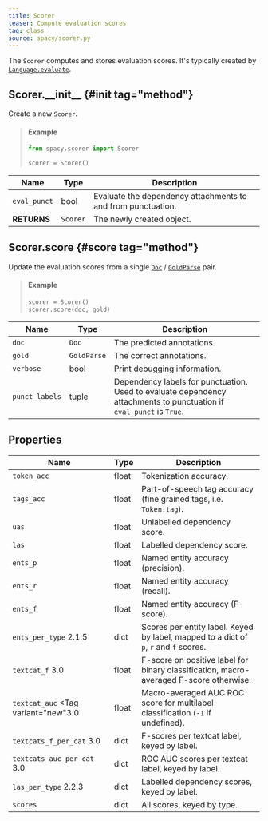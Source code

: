 ```yaml
---
title: Scorer
teaser: Compute evaluation scores
tag: class
source: spacy/scorer.py
---
```


The `Scorer` computes and stores evaluation scores. It's typically created by
[`Language.evaluate`](/api/language#evaluate).

## Scorer.\_\_init\_\_ {#init tag="method"}

Create a new `Scorer`.

> #### Example
>
> ```python
> from spacy.scorer import Scorer
>
> scorer = Scorer()
> ```

| Name         | Type     | Description                                                  |
| ------------ | -------- | ------------------------------------------------------------ |
| `eval_punct` | bool     | Evaluate the dependency attachments to and from punctuation. |
| **RETURNS**  | `Scorer` | The newly created object.                                    |

## Scorer.score {#score tag="method"}

Update the evaluation scores from a single [`Doc`](/api/doc) /
[`GoldParse`](/api/goldparse) pair.

> #### Example
>
> ```python
> scorer = Scorer()
> scorer.score(doc, gold)
> ```

| Name           | Type        | Description                                                                                                          |
| -------------- | ----------- | -------------------------------------------------------------------------------------------------------------------- |
| `doc`          | `Doc`       | The predicted annotations.                                                                                           |
| `gold`         | `GoldParse` | The correct annotations.                                                                                             |
| `verbose`      | bool        | Print debugging information.                                                                                         |
| `punct_labels` | tuple       | Dependency labels for punctuation. Used to evaluate dependency attachments to punctuation if `eval_punct` is `True`. |

## Properties

| Name                                                | Type  | Description                                                                                                |
| --------------------------------------------------- | ----- | ---------------------------------------------------------------------------------------------------------- |
| `token_acc`                                         | float | Tokenization accuracy.                                                                                     |
| `tags_acc`                                          | float | Part-of-speech tag accuracy (fine grained tags, i.e. `Token.tag`).                                         |
| `uas`                                               | float | Unlabelled dependency score.                                                                               |
| `las`                                               | float | Labelled dependency score.                                                                                 |
| `ents_p`                                            | float | Named entity accuracy (precision).                                                                         |
| `ents_r`                                            | float | Named entity accuracy (recall).                                                                            |
| `ents_f`                                            | float | Named entity accuracy (F-score).                                                                           |
| `ents_per_type` <Tag variant="new">2.1.5</Tag>      | dict  | Scores per entity label. Keyed by label, mapped to a dict of `p`, `r` and `f` scores.                      |
| `textcat_f` <Tag variant="new">3.0</Tag>            | float | F-score on positive label for binary classification, macro-averaged F-score otherwise. |
| `textcat_auc` <Tag variant="new"3.0</Tag>           | float | Macro-averaged AUC ROC score for multilabel classification (`-1` if undefined).                            |
| `textcats_f_per_cat` <Tag variant="new">3.0</Tag>   | dict  | F-scores per textcat label, keyed by label.                                                                |
| `textcats_auc_per_cat` <Tag variant="new">3.0</Tag> | dict  | ROC AUC scores per textcat label, keyed by label.                                                          |
| `las_per_type` <Tag variant="new">2.2.3</Tag>       | dict  | Labelled dependency scores, keyed by label.                                                                |
| `scores`                                            | dict  | All scores, keyed by type.                                                                                 |
